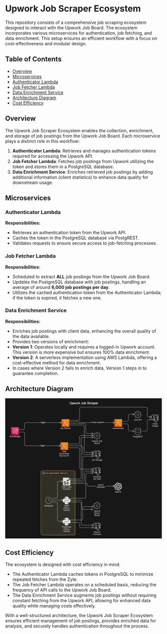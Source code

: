 # Upwork Job Scraper Ecosystem

This repository consists of a comprehensive job scraping ecosystem designed to interact with the Upwork Job Board. The ecosystem incorporates various microservices for authentication, job fetching, and data enrichment. This setup ensures an efficient workflow with a focus on cost-effectiveness and modular design.

## Table of Contents

- [Overview](#overview)
- [Microservices](#microservices)
- [Authenticator Lambda](#authenticator-lambda)
- [Job Fetcher Lambda](#job-fetcher-lambda)
- [Data Enrichment Service](#data-enrichment-service)
- [Architecture Diagram](#architecture-diagram)
- [Cost Efficiency](#cost-efficiency)

## Overview

The Upwork Job Scraper Ecosystem enables the collection, enrichment, and storage of job postings from the Upwork Job Board. Each microservice plays a distinct role in this workflow:

1. **Authenticator Lambda**: Retrieves and manages authentication tokens required for accessing the Upwork API.
2. **Job Fetcher Lambda**: Fetches job postings from Upwork utilizing the token and stores them in a PostgreSQL database.
3. **Data Enrichment Service**: Enriches retrieved job postings by adding additional information (client statistics) to enhance data quality for downstream usage.

## Microservices

### Authenticator Lambda

**Responsibilities:**

- Retrieves an authentication token from the Upwork API.
- Caches the token in the PostgreSQL database via PostgREST.
- Validates requests to ensure secure access to job-fetching processes.

### Job Fetcher Lambda

**Responsibilities:**

- Scheduled to extract **ALL** job postings from the Upwork Job Board.
- Updates the PostgreSQL database with job postings, handling an average of around **6,000 job postings per day**.
- Utilizes the cached authentication token from the Authenticator Lambda; if the token is expired, it fetches a new one.

### Data Enrichment Service

**Responsibilities:**

- Enriches job postings with client data, enhancing the overall quality of the data available.
- Provides two versions of enrichment:
- **Version 1**: Operates locally and requires a logged-in Upwork account. This version is more expensive but ensures 100% data enrichment.
- **Version 2**: A serverless implementation using AWS Lambda, offering a cost-effective method for data enrichment.
- In cases where Version 2 fails to enrich data, Version 1 steps in to guarantee completion.

## Architecture Diagram

![](resources/architecture_v1.png)

## Cost Efficiency

The ecosystem is designed with cost efficiency in mind:

- The Authenticator Lambda caches tokens in PostgreSQL to minimize repeated fetches from the Zyte.
- The Job Fetcher Lambda operates on a scheduled basis, reducing the frequency of API calls to the Upwork Job Board.
- The Data Enrichment Service augments job postings without requiring constant fetching from the Upwork API, allowing for enhanced data quality while managing costs effectively.

With a well-structured architecture, the Upwork Job Scraper Ecosystem ensures efficient management of job postings, provides enriched data for analysis, and securely handles authentication throughout the process.
